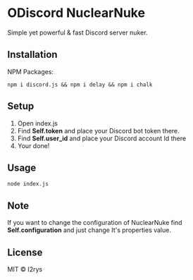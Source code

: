 # ODiscord NuclearNuke
Simple yet powerful & fast Discord server nuker.

## Installation
NPM Packages:

    npm i discord.js && npm i delay && npm i chalk

## Setup
1. Open index.js
2. Find **Self.token** and place your Discord bot token there.
3. Find **Self.user_id** and place your Discord account Id there
4. Your done!

## Usage

    node index.js

## Note
If you want to change the configuration of NuclearNuke find **Self.configuration** and just change It's properties value.

## License
MIT © I2rys
